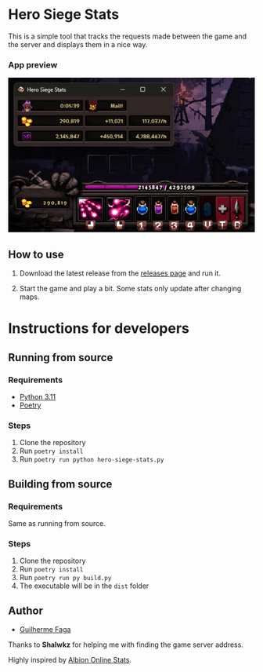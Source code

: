 # Hero Siege Stats

This is a simple tool that tracks the requests made between the game and the server and displays them in a nice way.

### App preview

![App preview](/assets/readme/preview.jpg)

## How to use

1. Download the latest release from the [releases page](https://github.com/GuilhermeFaga/hero-siege-stats/releases) and run it.

2. Start the game and play a bit. Some stats only update after changing maps.

# Instructions for developers

## Running from source

### Requirements

- [Python 3.11](https://www.python.org/downloads/release/python-3116/)
- [Poetry](https://python-poetry.org/)

### Steps

1. Clone the repository
2. Run `poetry install`
3. Run `poetry run python hero-siege-stats.py`

## Building from source

### Requirements

Same as running from source.

### Steps

1. Clone the repository
2. Run `poetry install`
3. Run `poetry run py build.py`
4. The executable will be in the `dist` folder

## Author

- [Guilherme Faga](https://faga.dev)

Thanks to **Shalwkz** for helping me with finding the game server address.

Highly inspired by [Albion Online Stats](https://github.com/mazurwiktor/albion-online-stats).
